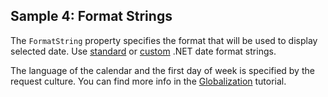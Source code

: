 ## Sample 4: Format Strings

The `FormatString` property specifies the format that will be used to display selected date. Use [standard](https://msdn.microsoft.com/en-us/library/az4se3k1(v=vs.110).aspx) or 
[custom](https://msdn.microsoft.com/en-us/library/8kb3ddd4(v=vs.110).aspx) .NET date format strings.

The language of the calendar and the first day of week is specified by the request culture. You can find more info in the [Globalization](~/pages/concepts/localization-and-cultures/multi-language-applications) tutorial.